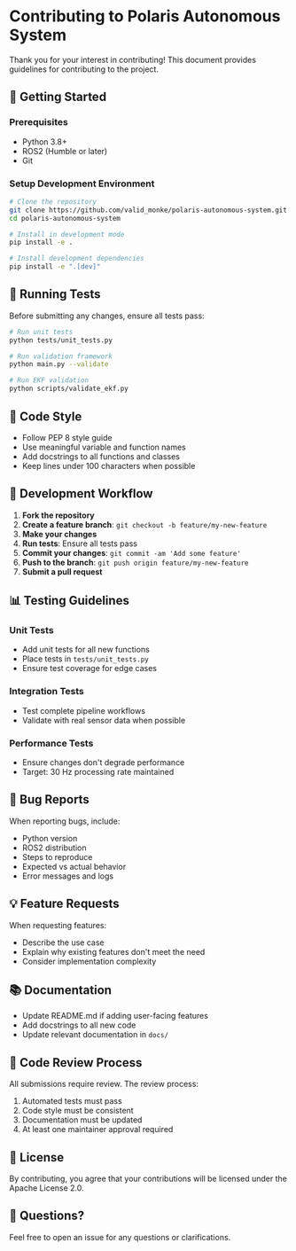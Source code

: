 # Contributing to Polaris Autonomous System

Thank you for your interest in contributing! This document provides guidelines for contributing to the project.

## 🚀 Getting Started

### Prerequisites
- Python 3.8+
- ROS2 (Humble or later)
- Git

### Setup Development Environment

```bash
# Clone the repository
git clone https://github.com/valid_monke/polaris-autonomous-system.git
cd polaris-autonomous-system

# Install in development mode
pip install -e .

# Install development dependencies
pip install -e ".[dev]"
```

## 🧪 Running Tests

Before submitting any changes, ensure all tests pass:

```bash
# Run unit tests
python tests/unit_tests.py

# Run validation framework
python main.py --validate

# Run EKF validation
python scripts/validate_ekf.py
```

## 📝 Code Style

- Follow PEP 8 style guide
- Use meaningful variable and function names
- Add docstrings to all functions and classes
- Keep lines under 100 characters when possible

## 🔧 Development Workflow

1. **Fork the repository**
2. **Create a feature branch**: `git checkout -b feature/my-new-feature`
3. **Make your changes**
4. **Run tests**: Ensure all tests pass
5. **Commit your changes**: `git commit -am 'Add some feature'`
6. **Push to the branch**: `git push origin feature/my-new-feature`
7. **Submit a pull request**

## 📊 Testing Guidelines

### Unit Tests
- Add unit tests for all new functions
- Place tests in `tests/unit_tests.py`
- Ensure test coverage for edge cases

### Integration Tests
- Test complete pipeline workflows
- Validate with real sensor data when possible

### Performance Tests
- Ensure changes don't degrade performance
- Target: 30 Hz processing rate maintained

## 🐛 Bug Reports

When reporting bugs, include:
- Python version
- ROS2 distribution
- Steps to reproduce
- Expected vs actual behavior
- Error messages and logs

## 💡 Feature Requests

When requesting features:
- Describe the use case
- Explain why existing features don't meet the need
- Consider implementation complexity

## 📚 Documentation

- Update README.md if adding user-facing features
- Add docstrings to all new code
- Update relevant documentation in `docs/`

## 🤝 Code Review Process

All submissions require review. The review process:
1. Automated tests must pass
2. Code style must be consistent
3. Documentation must be updated
4. At least one maintainer approval required

## 📄 License

By contributing, you agree that your contributions will be licensed under the Apache License 2.0.

## 🙏 Questions?

Feel free to open an issue for any questions or clarifications.

